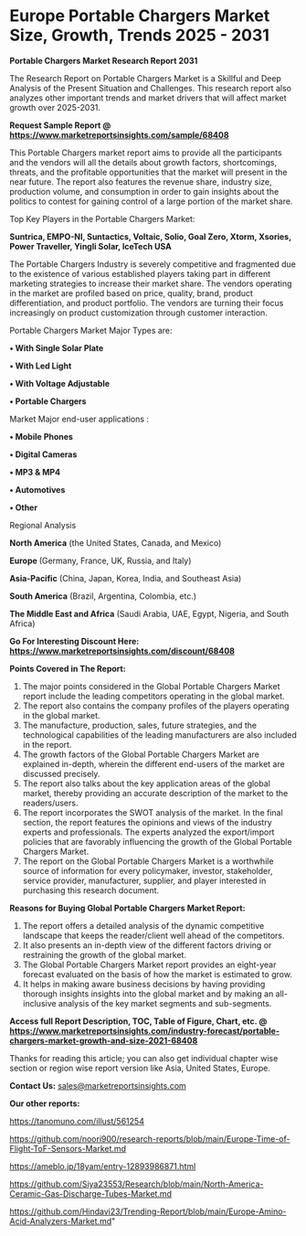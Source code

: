 # Europe Portable Chargers Market Size, Growth, Trends 2025 - 2031

<strong>Portable Chargers Market Research Report 2031</strong>

The Research Report on Portable Chargers Market is a Skillful and Deep Analysis of the Present Situation and Challenges. This research report also analyzes other important trends and market drivers that will affect market growth over 2025-2031.

<strong>Request Sample Report @ <a href=https://www.marketreportsinsights.com/sample/68408>https://www.marketreportsinsights.com/sample/68408</a></strong>

This Portable Chargers market report aims to provide all the participants and the vendors will all the details about growth factors, shortcomings, threats, and the profitable opportunities that the market will present in the near future. The report also features the revenue share, industry size, production volume, and consumption in order to gain insights about the politics to contest for gaining control of a large portion of the market share.

Top Key Players in the Portable Chargers Market:

<strong>Suntrica, EMPO-NI, Suntactics, Voltaic, Solio, Goal Zero, Xtorm, Xsories, Power Traveller, Yingli Solar, IceTech USA</strong>

The Portable Chargers Industry is severely competitive and fragmented due to the existence of various established players taking part in different marketing strategies to increase their market share. The vendors operating in the market are profiled based on price, quality, brand, product differentiation, and product portfolio. The vendors are turning their focus increasingly on product customization through customer interaction.

Portable Chargers Market Major Types are:

<strong>• With Single Solar Plate

• With Led Light

• With Voltage Adjustable

• Portable Chargers</strong>

Market Major end-user applications :

<strong>• Mobile Phones

• Digital Cameras

• MP3 & MP4

• Automotives

• Other</strong>

Regional Analysis

</u><strong><b>North America</b></strong> (the United States, Canada, and Mexico)

<strong><b>Europe </b></strong>(Germany, France, UK, Russia, and Italy)

<strong><b>Asia-Pacific</b></strong> (China, Japan, Korea, India, and Southeast Asia)

<strong><b>South America</b></strong> (Brazil, Argentina, Colombia, etc.)

<strong><b>The Middle East and Africa</b></strong> (Saudi Arabia, UAE, Egypt, Nigeria, and South Africa)

<strong>Go For Interesting Discount Here: <a href=https://www.marketreportsinsights.com/discount/68408>https://www.marketreportsinsights.com/discount/68408</a></strong>

<strong>Points Covered in The Report:</strong>
<ol>
  <li>The major points considered in the Global Portable Chargers Market report include the leading competitors operating in the global market.</li>
  <li>The report also contains the company profiles of the players operating in the global market.</li>
  <li>The manufacture, production, sales, future strategies, and the technological capabilities of the leading manufacturers are also included in the report.</li>
  <li>The growth factors of the Global Portable Chargers Market are explained in-depth, wherein the different end-users of the market are discussed precisely.</li>
  <li>The report also talks about the key application areas of the global market, thereby providing an accurate description of the market to the readers/users.</li>
  <li>The report incorporates the SWOT analysis of the market. In the final section, the report features the opinions and views of the industry experts and professionals. The experts analyzed the export/import policies that are favorably influencing the growth of the Global Portable Chargers Market.</li>
  <li>The report on the Global Portable Chargers Market is a worthwhile source of information for every policymaker, investor, stakeholder, service provider, manufacturer, supplier, and player interested in purchasing this research document.</li>
</ol>
<strong>Reasons for Buying Global Portable Chargers Market Report:</strong>

<ol>
  <li>The report offers a detailed analysis of the dynamic competitive landscape that keeps the reader/client well ahead of the competitors.</li>
  <li>It also presents an in-depth view of the different factors driving or restraining the growth of the global market.</li>
  <li>The Global Portable Chargers Market report provides an eight-year forecast evaluated on the basis of how the market is estimated to grow.</li>
  <li>It helps in making aware business decisions by having providing thorough insights insights into the global market and by making an all-inclusive analysis of the key market segments and sub-segments.</li>
</ol>
<strong>Access full Report Description, TOC, Table of Figure, Chart, etc. @ <a href=https://www.marketreportsinsights.com/industry-forecast/portable-chargers-market-growth-and-size-2021-68408>https://www.marketreportsinsights.com/industry-forecast/portable-chargers-market-growth-and-size-2021-68408</a></strong>


Thanks for reading this article; you can also get individual chapter wise section or region wise report version like Asia, United States, Europe.

<strong>Contact Us:</strong>
sales@marketreportsinsights.com

<strong>Our other reports:</strong>

<a href=https://tanomuno.com/illust/561254>https://tanomuno.com/illust/561254</a>

<a href=https://github.com/noori900/research-reports/blob/main/Europe-Time-of-Flight-ToF-Sensors-Market.md>https://github.com/noori900/research-reports/blob/main/Europe-Time-of-Flight-ToF-Sensors-Market.md</a>

<a href=https://ameblo.jp/18yam/entry-12893986871.html>https://ameblo.jp/18yam/entry-12893986871.html</a>

<a href=https://github.com/Siya23553/Research/blob/main/North-America-Ceramic-Gas-Discharge-Tubes-Market.md>https://github.com/Siya23553/Research/blob/main/North-America-Ceramic-Gas-Discharge-Tubes-Market.md</a>

<a href=https://github.com/Hindavi23/Trending-Report/blob/main/Europe-Amino-Acid-Analyzers-Market.md>https://github.com/Hindavi23/Trending-Report/blob/main/Europe-Amino-Acid-Analyzers-Market.md</a>"
